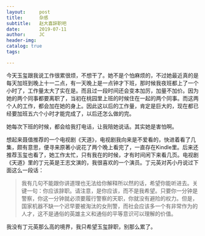```yaml
---
layout:     post
title:      杂感
subtitle:   赵大喜辞职吧
date:       2019-07-11
author:     JC
header-img: 
catalog: true
tags:

---
```


今天玉玺跟我说工作很累很烦，不想干了。她不是个怕麻烦的，不过她最近真的是每天加班到晚上十一二点，有一天晚上是一点钟才下班，那时候我夜班都上了一个小时了，工作量太大了实在是。而且过一段时间还会变本加厉，加量不加价。因为她的两个同事都要离职了，当初在桃园里上班的时候住在一起的两个同事。而这两个人的工作，都会加在她的身上。因此这以后的工作量，肯定是巨大的，现在都已经要加班五六个小时才能完成了，以后还怎么做的完。

她每次下班的时候，都会给我打电话，让我陪她说话。其实她是害怕啊。

想起来聂值推荐的一个电视剧《天道》，电视剧我向来是不爱看的，快进着看了几集，颇有意思，便寻来原著小说花了两个晚上看完了，一直存在Kindle里。后来还推荐玉玺也看了，她工作太忙，只有我在的时候，才有时间闲下来看几页。电视剧《天道》里的丁元英是王志文演的，我很喜欢的一个演员。丁元英对芮小丹说过下面这么一段话：

>我有几句不能跟你讲道理也无法给你解释所以然的话，希望你能听进去。关键一句：你应该辞职。请注意，是你应该，而不是我希望。只要你一分钟是警察，你这一分钟就必须要履行警察的天职，你就没有避险的权力。但是，国家机器不缺一个迟早要被淘汰的女刑警，而社会应该多一个有非常作为的人才，这不是通俗的英雄主义和通俗的平等意识可以理解的价值。

我没有丁元英那么高的境界，我只希望玉玺辞职，别那么累了。
